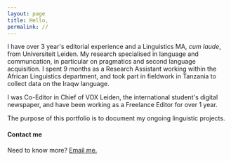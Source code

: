 ```yaml
---
layout: page
title: Hello,
permalink: //
---
```


I have over 3 year's editorial experience and a Linguistics MA, _cum laude_, from Universiteit Leiden. My research specialised in language and communcation, in particular on pragmatics and second language acquisition. I spent 9 months as a Research Assistant working within the African Linguistics department, and took part in fieldwork in Tanzania to collect data on the Iraqw language. 

I was Co-Editor in Chief of VOX Leiden, the international student's digital newspaper, and have been working as a Freelance Editor for over 1 year.

The purpose of this portfolio is to document my ongoing linguistic projects. 



#### Contact me

Need to know more? [Email me.](mailto:amcatling@gmail.com)
